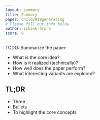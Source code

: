 ```yaml
---
layout: summary
title: Summary
paper: child2019generating
# Please fill out info below
author: ishank-arora
score: 9
---
```


TODO: Summarize the paper:
* What is the core idea?
* How is it realized (technically)?
* How well does the paper perform?
* What interesting variants are explored?

## TL;DR
* Three
* Bullets
* To highlight the core concepts
